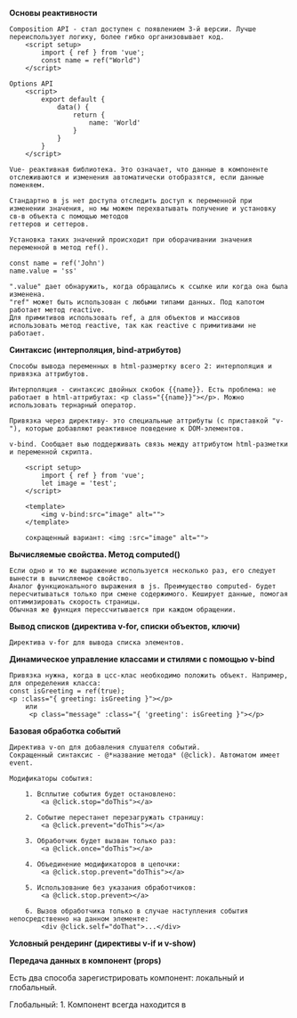 **Основы реактивности**

    Composition API - стал доступен с появлением 3-й версии. Лучше переиспользует логику, более гибко организовывает код. 
        <script setup>
            import { ref } from 'vue';
            const name = ref("World")
        </script>

    Options API
        <script>
            export default {
                data() {
                    return {
                        name: 'World'
                    }
                }
            }
        </script>

    Vue- реактивная библиотека. Это означает, что данные в компоненте отслеживаются и изменения автоматически отобразятся, если данные поменяем.

    Стандартно в js нет доступа отследить доступ к переменной при изменении значения, но мы можем перехватывать получение и установку св-в объекта с помощью методов
    геттеров и сеттеров.

    Установка таких значений происходит при оборачивании значения переменной в метод ref().

    const name = ref('John')
    name.value = 'ss'

    ".value" дает обнаружить, когда обращались к ссылке или когда она была изменена.
    "ref" может быть использован с любыми типами данных. Под капотом работает метод reactive.
    Для примитивов использовать ref, а для объектов и массивов использовать метод reactive, так как reactive с примитивами не работает.


**Синтаксис (интерполяция, bind-атрибутов)**

    Способы вывода переменных в html-размертку всего 2: интерполяция и привязка аттрибутов.

    Интерполяция - синтаксис двойных скобок {{name}}. Есть проблема: не работает в html-аттрибутах: <p class="{{name}}"></p>. Можно использовать тернарный оператор.

    Привязка через директиву- это специальные аттрибуты (с приставкой "v-"), которые добавляют реактивное поведение к DOM-элементов.

    v-bind. Сообщает вью поддерживать связь между аттрибутом html-разметки и переменной скрипта.

        <script setup>
            import { ref } from 'vue';
            let image = 'test';
        </script>

        <template>
            <img v-bind:src="image" alt="">
        </template>

        сокращенный вариант: <img :src="image" alt="">


**Вычисляемые свойства. Метод computed()**

    Если одно и то же выражение используется несколько раз, его следует вынести в вычисляемое свойство.
    Аналог функционального выражения в js. Преимущество computed- будет пересчитываться только при смене содержимого. Кеширует данные, помогая оптимизировать скорость страницы.
    Обычная же функция перессчитывается при каждом обращении.


**Вывод списков (директива v-for, списки объектов, ключи)**

    Директива v-for для вывода списка элементов. 


**Динамическое управление классами и стилями с помощью v-bind**

    Привязка нужна, когда в цсс-клас необходимо положить объект. Например, для определения класса:
    const isGreeting = ref(true);
    <p :class="{ greeting: isGreeting }"></p>
        или
         <p class="message" :class="{ 'greeting': isGreeting }"></p>


**Базовая обработка событий**

    Директива v-on для добавления слушателя событий.
    Сокращенный синтаксис - @*название метода* (@click). Автоматом имеет event.

    Модификаторы события:

        1. Всплытие события будет остановлено:
            <a @click.stop="doThis"></a>

        2. Событие перестанет перезагружать страницу:
            <a @click.prevent="doThis"></a>

        3. Обработчик будет вызван только раз:
            <a @click.once="doThis"></a>

        4. Объединение модификаторов в цепочки:
            <a @click.stop.prevent="doThis"></a>

        5. Использование без указания обработчиков:
            <a @click.stop.prevent></a>

        6. Вызов обработчика только в случае наступления события непосредственно на данном элементе:
            <div @click.self="doThat">...</div>


**Условный рендеринг (директивы v-if и v-show)**



**Передача данных в компонент (props)**

Есть два способа зарегистрировать компонент: локальный и глобальный.

Глобальный:
    1. Компонент всегда находится в <template>
    2. Импортируем глобально в main.js:
        import BaseButton from './components/BaseButton.vue'
    3. Добавляем к app:
        .component('BaseButton', BaseButton)

    Недостатки этого способа: мешает сборщикам удалять неиспользуемые компоненты. Если один компонент не вызывали вдругом, то он все равно попадет в итоговый бандл.
    Так же глобальная регистрация делает зависимость между компонентами менее очевидными в крупных приложениях. Из-за этого становится сложнее определить,
    откуда берется дочерний компонент, используемый в родителе. Это плохо сказывается на поддерже проекта в долгосрочной перспективе.

Локальный:
    Импорт в том компоненте, в котором будем использовать. Компонент будет доступен только в том месте, где был импортирован.

    Для передачи данных в компонент нужно определить входные параметры. Понадобится макрос defineProps:

        //Btn.vue
            <template>
                <button>{{ text }}</button>
            </template>

            <script setup>
                defineProps(['text'])
            </script>

        //App.vue
            <Btn text="Текст" />

    При передаче чего-либо дугого, отличного от текста в компонент, необходимо использовать v-bind:
            <Btn text="Текст" :number="2" />
    Можно добавлять любые типы данных.
    Сам макрос является объектом.

    Хорошей практикой является указание типа данных пропса:
        <script setup>
            const props = defineProps({
                text: {
                    type: String,
                    default: 'Значение по умолчанию',
                    required: true
                },
                number: Number
            })
        </script>


**defineEmits()**

    Используется для указания события, которое хотим отслеживать в компоненте:
        const events = defineEmits(['submit'])
        function buttonClick() {
            events('submit')
        }

    defineEmits так же, как и defineProps должен находиться на самом верхнем уровне. Нельзя определять внутри функции.

    Для emit следует использовать kebab-case


**Provide / Inject**

    Для передачи параметров по всей цепочки. 


**Слоты**

    Для вставки html-разметки во внутрь тега:
        //Btn.vue
            <button>
                <slot></slot>
            </button>
        
        //App.vue
            <BaseBtn>txt</BaseBtn>

    Можно вызывать в родителе, но внутри дочернего элемента содержимое неизвестно. Можно указывать значение по умолчанию.
         <slot>значение по умолчанию</slot>

    Имеет аттрибут name. Вызывается с помощью v-slot. Сокращенно #slotName.
    Чтобы управлять отображением слота, нужно добавить условие: "v-if="$slots.slotName"
    

**Единый источник истины и подъем состояния**

    Это два ключевых принципа, которые нужно помнить при подъеме состояния.

    Единый источник истины (Single Source of Truth, SSOT) - это концепция, которая утверждает, что данные в приложении должны храниться в одном месте, и это место должно быть доступно для всех частей приложения, которые нуждаются в этих данных.

    Подъем состояния (Lifting Tyaye Up) - концепция, при которой мы переносим состояние, которое должно быть доступно нескольким компонентам, в их общего родителя. Это подволяет всем дочерним компонентам взаимодействовать с этим состоянием через пропсы и события, а родительский компонент выятупает в качестве единого источника истины.


**Элементы формы — <input>, <textarea>**
    v-model будет автоматически определять свойства и события, которые будут отслеживаться, в зависимости от элемента, на котором он используется. 
    У элемента radio или checkbox понадобится свойство checked и событие change.
    У select - свойство value и событие change. 
    v-model игнорирует начальное значение аттрибута value, checked, select на любых элементах формы.

    const comment = ref("")
    <textarea v-model="comment"></textarea>


    const userName = ref('')
    <input v-model="userName" />


**Элементы формы — checkbox и radio**
    const radio = ref([])
    <input type="radio" id="q" v-model="radio" value="aa" />

**Элементы формы — <select>**
    Если значение селекта не указывается по дефолту, то это может привести к багу на IOS - пользователь не сможет выбрать первый вариант, потому что IOS не генерирует событие changed. Решение: всегда добавлять первым значением пустой value.


**Vue Select**

    Слабая стилизация - проблема селекта.


**Модификаторы v-model для оптимизации ввода**

    v-model.trim - перенос строки не попадет в итоговое значение
    v-model.lazy - данные пользователя попадают во вью только когда он уберет фокус с данного компонента
    v-model.number - автоматически старается преобраовать введенные данные в число


**Обработка отправки формы. Событие submit**

    Обработка происходит через обычную связку v-on (@submit)
    удобно создаватьобъект для отправки даннных целиком:

    const formData = reactive({
        userName: '',
        userLastName:''
    })

    <input type="text" v-model="formData.UserName"/>


**Template Refs**

    Vue старается абстрагироваться от прямых операций с DOM-деревом, все же это необходимо, например, когда форма состоит из нескольких шагов
    и, после того, как пользователь перешел на следующиий шаг, мы хотим установить фокус на первое поле ввода. И тогда неплохо иметь ссылку на это поле.
    
    Макрос defineExpose({}) - для явного объявления свойств в родителе из дочернего компонента

**Watchers (сравнение с computed)**
    Функция Watch- наблюдатель, помогает отслеживать изменения в переменной и выполнять действия, когда ее значение меняется.
    В кач-ве первого аргумента передаем переменную, которую хотим отслеживать, второй аргумент - метод обработчик, у которого первый аргумент - новое значение, вторым аргументом -старое значение.
    Первым аргументом могут быть различные типы реактивных источников (как ref, так и computed, объекты, функции и даже массивы). 
    Нужно помнить, что при вызове watch на объекте, обратный вызов будет возникать при любом изменении свойства объекта, насколько глубоко он бы ни лежал.
    В этом случае нельзя обратиться к конкретному свойству объекта, если передается не реактивный элемент.
    В качестве решения проблемы необходимо передать функцию, которая будет возвращать данное значение.

    Разница watch от computed заключается в том, что computed всегда возвращает какое-то значение, оно высчитывается на основе других реактивных данных, автоматически обновляется при изменении данных и вычисления происходят только по мере необходимости. Watch используем, когда нужно реагировать на изменение данных, выполняя какие-либо побочные эффекты. Полезно для ассинхронных операций, работы с сервером или любой другой логики, не связанной с вычисляемыми значениями.


**Как писать код, который поймёт команда**
    1. Хороший код должен быть понятен не только автору, но и команде.
    2. Не писать код только под себя.
    3. Читаемость кода
    4. Простота и предсказуемость кода
    5. Код читается чаще, чем пишется.

    Следовать основным принципам:
    KISS - Keep It Simple: простые решения лучше сложных
    YAGNI - You Arent gonna need it: важно понимание для чего необходим тот или иной функционал
    DRY - Dont Repeat Youself: не повторяйся. Дцблирование снижает производительность кода. Снижается его читабельность. Мы должны думать об уменьшении дубликатов.

    Имя переменной должно быть осмысленным, объяснять, зачем она нужна. Переменые должны быть связаны с бизнес-логикой.
    Каждая функция или компонент делает оно дело. Мелкие, независимые компоненты легче тестировать, переиспользовать и читать. Разделение на мелкие компоненты- не всегда хорошо - ререндеры сильно снижают производительность.
    Код строк должен быть самодокументированным. Данные должны храниться в переменных.
    Комментарий поясняет "почему", а не "что"


**Жизненный цикл компонента. Хуки onBeforeMount(), onMounted(), onBeforeUpdate(), onUpdated(), onBeforeUnmount(), onUnmounted()**
    Жизненный цикл начинается с фазы создания, когда компонент инициализируется. В этот момент происходит процесс подключения Composition API, затем Options API. Затем происходит фаза компиляции. Если шаблон готов, то переходим к рендерингу, если не готов - вью компилирует шаблон компонента в виртуальный DOM. Компонент считается смонтированным после вставки компонента. При измнении компонента, к-либо действий, происходит постоянный ре-рендеринг. 
    Размонтирование происходит если компонент удален со станицы. 

    OnBeforeMount - вызывается, когда компонент завершил настройку своего реактивного состояния, но ни один из узлов DOM-дерева еще не был создан.
    Хорошо использвать для установки к-либо глобальных настроек, получении данных с сервера или модификации состояния, которые влияют на начальную отрисовку компонента. Например, используется для проверки авторизации пользователя.

        onBeforeMounted(() => {

        })

    onMounted - срабатывает после появления элемента на странице. Компонент завершил первоначальную отрисовку и создал узлы в DOM. Пример использования: настройка внешних библиотек, обработчиков событий и взаимодействия элементов на странице. 

        onMounted(() => {

        })

    onBeforeUpdate - отрабатывает перед тем, как изменения появятся на странице. Например, когда нужно выполнить подготовку каких-либо данных перед тем, как показывать их пользователю. Для логирования изменения состояний.

        !! должен сначала отработать, а затем выполнить функцию, если вызвать на определенном компоненте. Но на 20 октября 2025 года функция вызывается одновременно с отработкой хука. Не касается дочернего компонента !!

        onBeforeUpdate(() =>{

        })

    onUpdated - во время обновления элемента

        onUpdated(() =>{

        })

    onBeforeUnmount() - перед удалением

        onBeforeUnmount(() =>{

        })

    onUnmounted() - комопнент полностью удален
     
        onUnmounted(() => {
            
        })

**Хук onErrorCaptured()**

    Хук служит для того, чтобы отлаливать ошибки, которые происходят в дочерних компонентах. Метод для логирования ошибок, для сохранения информации для дальнейшей отладки. Отлавливает ошибки только в дочерних компонентах.


**JSON Placeholder. Метод fetch()**